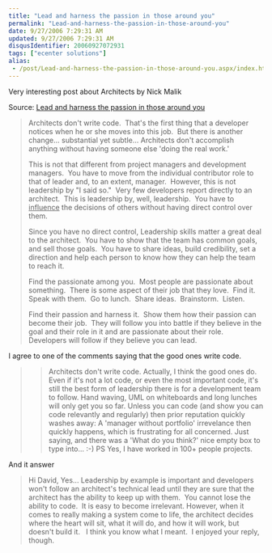 ```yaml
---
title: "Lead and harness the passion in those around you"
permalink: "Lead-and-harness-the-passion-in-those-around-you"
date: 9/27/2006 7:29:31 AM
updated: 9/27/2006 7:29:31 AM
disqusIdentifier: 20060927072931
tags: ["ecenter solutions"]
alias:
 - /post/Lead-and-harness-the-passion-in-those-around-you.aspx/index.html
---
```

Very interesting post about Architects by Nick Malik 

Source: [Lead and harness the passion in those around you](http://blogs.msdn.com/nickmalik/archive/2006/09/22/766294.aspx) 
<!-- more -->

> Architects don't write code.  That's the first thing that a developer notices when he or she moves into this job.  But there is another change... substantial yet subtle... Architects don't accomplish anything without having someone else 'doing the real work.'
> 
> This is not that different from project managers and development managers.  You have to move from the individual contributor role to that of leader and, to an extent, manager.  However, this is not leadership by "I said so."  Very few developers report directly to an architect.  This is leadership by, well, leadership.  You have to <u>influence</u> the decisions of others without having direct control over them.
> 
> Since you have no direct control, Leadership skills matter a great deal to the architect.  You have to show that the team has common goals, and sell those goals.  You have to share ideas, build credibility, set a direction and help each person to know how they can help the team to reach it.
> 
> Find the passionate among you.  Most people are passionate about something.  There is some aspect of their job that they love.  Find it.  Speak with them.  Go to lunch.  Share ideas.  Brainstorm.  Listen.
> 
> Find their passion and harness it.  Show them how their passion can become their job.  They will follow you into battle if they believe in the goal and their role in it and are passionate about their role.  Developers will follow if they believe you can lead. 

I agree to one of the comments saying that the good ones write code. 

> > Architects don't write code.
> Actually, I think the good ones do.
> Even if it's not a lot code, or even the most important code, it's still the best form of leadership there is for a development team to follow.
> Hand waving, UML on whiteboards and long lunches will only get you so far. Unless you can code (and show you can code relevantly and regularly) then prior reputation quickly washes away: A 'manager without portfolio' irrevelance then quickly happens, which is frustrating for all concerned.
> Just saying, and there was a 'What do you think?' nice empty box to type into... :-)
> PS Yes, I have worked in 100+ people projects.

And it answer 

> Hi David,
> Yes... Leadership by example is important and developers won't follow an architect's technical lead until they are sure that the architect has the ability to keep up with them.  You cannot lose the ability to code.  It is easy to become irrelevant.
> However, when it comes to really making a system come to life, the architect decides where the heart will sit, what it will do, and how it will work, but doesn't build it.  
> I think you know what I meant.  I enjoyed your reply, though. 
